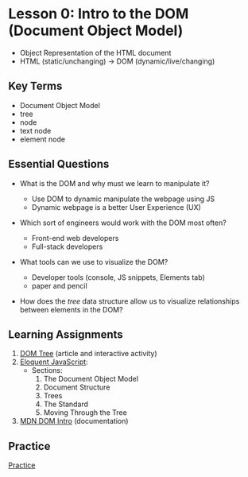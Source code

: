 # Lesson 0: Intro to the DOM (Document Object Model)
 - Object Representation of the HTML document
 - HTML (static/unchanging) -> DOM (dynamic/live/changing)

## Key Terms
* Document Object Model
* tree
* node
* text node
* element node

## Essential Questions
* What is the DOM and why must we learn to manipulate it?
    - Use DOM to dynamic manipulate the webpage using JS 
    - Dynamic webpage is a better User Experience (UX)

* Which sort of engineers would work with the DOM most often?
    - Front-end web developers 
    - Full-stack developers

* What tools can we use to visualize the DOM?
    - Developer tools (console, JS snippets, Elements tab)
    - paper and pencil

* How does the _tree_ data structure allow us to visualize relationships between elements in the DOM?

## Learning Assignments
1. [DOM Tree](https://javascript.info/dom-nodes) (article and interactive activity) 
2. [Eloquent JavaScript](https://eloquentjavascript.net/14_dom.html): 
    - Sections:
        1. The Document Object Model
        2. Document Structure
        3. Trees
        4. The Standard
        5. Moving Through the Tree
3. [MDN DOM Intro](https://developer.mozilla.org/en-US/docs/Web/API/Document_Object_Model/Introduction) (documentation)

## Practice
[Practice](./practice)


